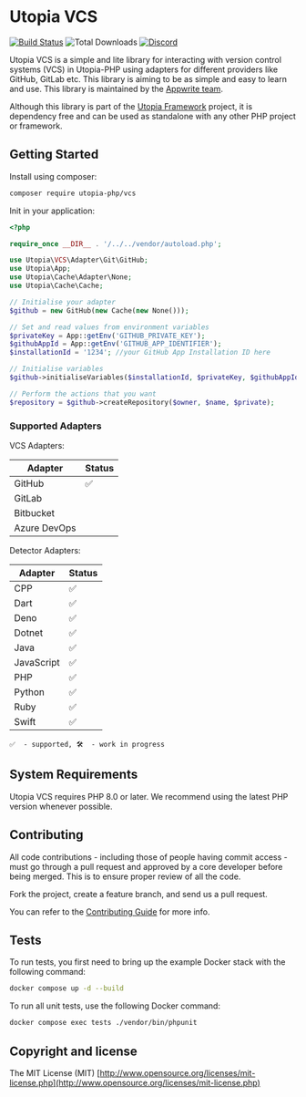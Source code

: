 # Utopia VCS

[![Build Status](https://travis-ci.org/utopia-php/vcs.svg?branch=master)](https://travis-ci.com/utopia-php/vcs)
![Total Downloads](https://img.shields.io/packagist/dt/utopia-php/vcs.svg)
[![Discord](https://img.shields.io/discord/564160730845151244?label=discord)](https://appwrite.io/discord)

Utopia VCS is a simple and lite library for interacting with version control systems (VCS) in Utopia-PHP using adapters for different providers like GitHub, GitLab etc. This library is aiming to be as simple and easy to learn and use. This library is maintained by the [Appwrite team](https://appwrite.io).

Although this library is part of the [Utopia Framework](https://github.com/utopia-php/framework) project, it is dependency free and can be used as standalone with any other PHP project or framework.

## Getting Started

Install using composer:
```bash
composer require utopia-php/vcs
```

Init in your application:
```php
<?php

require_once __DIR__ . '/../../vendor/autoload.php';

use Utopia\VCS\Adapter\Git\GitHub;
use Utopia\App;
use Utopia\Cache\Adapter\None;
use Utopia\Cache\Cache;

// Initialise your adapter
$github = new GitHub(new Cache(new None()));

// Set and read values from environment variables
$privateKey = App::getEnv('GITHUB_PRIVATE_KEY');
$githubAppId = App::getEnv('GITHUB_APP_IDENTIFIER');
$installationId = '1234'; //your GitHub App Installation ID here

// Initialise variables
$github->initialiseVariables($installationId, $privateKey, $githubAppId, 'github-username');

// Perform the actions that you want
$repository = $github->createRepository($owner, $name, $private);
```

### Supported Adapters

VCS Adapters:

| Adapter | Status |
|---------|---------|
| GitHub | ✅ |
| GitLab |  |
| Bitbucket |  |
| Azure DevOps |  |

Detector Adapters:

| Adapter | Status |
|---------|---------|
| CPP | ✅ |
| Dart | ✅ |
| Deno | ✅ |
| Dotnet | ✅ |
| Java | ✅ |
| JavaScript | ✅ |
| PHP | ✅ |
| Python | ✅ |
| Ruby | ✅ |
| Swift | ✅ |

`✅  - supported, 🛠  - work in progress`

## System Requirements

Utopia VCS requires PHP 8.0 or later. We recommend using the latest PHP version whenever possible.


## Contributing

All code contributions - including those of people having commit access - must go through a pull request and approved by a core developer before being merged. This is to ensure proper review of all the code.

Fork the project, create a feature branch, and send us a pull request.

You can refer to the [Contributing Guide](CONTRIBUTING.md) for more info.

## Tests

To run tests, you first need to bring up the example Docker stack with the following command:

```bash
docker compose up -d --build
```

To run all unit tests, use the following Docker command:

```bash
docker compose exec tests ./vendor/bin/phpunit
```

## Copyright and license

The MIT License (MIT) [http://www.opensource.org/licenses/mit-license.php](http://www.opensource.org/licenses/mit-license.php)
